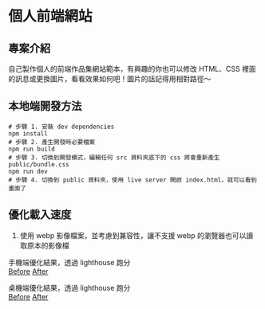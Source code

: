 # 個人前端網站
## 專案介紹
自己製作個人的前端作品集網站範本，有興趣的你也可以修改 HTML、CSS 裡面的訊息或更換圖片，看看效果如何吧！圖片的話記得用相對路徑～

## 本地端開發方法

```shell
# 步驟 1. 安裝 dev dependencies
npm install
# 步驟 2. 產生開發時必要檔案
npm run build
# 步驟 3. 切換到開發模式，編輯任何 src 資料夾底下的 css 將會重新產生 public/bundle.css
npm run dev
# 步驟 4. 切換到 public 資料夾，使用 live server 開啟 index.html，就可以看到畫面了
```
## 優化載入速度
1. 使用 webp 影像檔案，並考慮到兼容性，讓不支援 webp 的瀏覽器也可以讀取原本的影像檔

手機端優化結果，透過 lighthouse 跑分  
[Before](https://i.imgur.com/0q2IlFx.png) [After](https://i.imgur.com/jlQYj1p.png)  

桌機端優化結果，透過 lighthouse 跑分  
[Before](https://i.imgur.com/Tln6a5Y.png) [After](https://i.imgur.com/NgzLM0y.png)
